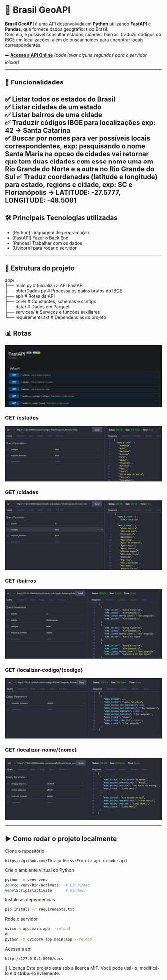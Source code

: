 # 📍 Brasil GeoAPI

**Brasil GeoAPI** é uma API desenvolvida em **Python** utilizando **FastAPI** e **Pandas**, que fornece dados geográficos do Brasil.  
Com ela, é possível consultar estados, cidades, bairros, traduzir códigos do IBGE em localizações, além de buscar nomes para encontrar locais correspondentes.

➡️ **[Acesse a API Online](https://api-geografia-brasil.onrender.com/docs)** *(pode levar alguns segundos para o servidor iniciar)*

---

## 🚀 Funcionalidades

✅ Listar todos os **estados** do Brasil  
✅ Listar **cidades** de um estado  
✅ Listar **bairros** de uma cidade  
✅ Traduzir **códigos IBGE** para localizações exp: 42 -> Santa Catarina   
✅ Buscar por **nomes** para ver possíveis locais correspondentes, exp: pesquisando o nome **Santa Maria** na opcao de cidades vai retornar que tem duas cidades com esse nome uma em Rio Grande do Norte e a outra no Rio Grande do Sul
✅ Traduz coordenadas (latitude e longitude) para estado, regions e cidade, exp: SC e Florianópolis -> LATITUDE: -27.5777, LONGITUDE: -48.5081
---

## 🛠️ Principais Tecnologias utilizadas

- [Python] Linguagem de programaçao
- [FastAPI] Fazer o Back End
- [Pandas] Trabalhar com os dados
- [Uvicorn] para rodar o servidor

---

## 📂 Estrutura do projeto
app/  
├── main.py # Inicializa a API FastAPI  
├── obterDados.py # Processa os dados brutos do IBGE  
├── api/ # Rotas da API  
├── core/ # Constantes, schemas e configs  
├── data/ # Dados em Parquet  
├── services/ # Serviços e funções auxiliares  
└── requirements.txt # Dependências do projeto  


## 📊 Rotas
![](img/docs.png)

### GET /estados
![](img/estados.png)

### GET /cidades
![](img/cidades.png)

### GET /bairros
![](img/bairros.png)

### GET /localizar-codigo/{codigo}
![](img/codigos.png)

### GET /localizar-nome/{nome}
![](img/nomes.png)

---

## ▶️ Como rodar o projeto localmente

Clone o repositório
```bash
https://github.com/Thiago-Weiss/Projeto-api-cidades.git
```
Crie o ambiente virtual do Python
```bash
python -m venv venv
source venv/bin/activate   # Linux/Mac
venv\Scripts\activate      # Windows
```
Instale as dependencias
```bash
pip install -r requirements.txt
```
Rode o servidor
```bash
uvicorn app.main:app --reload
ou
python -m uvicorn app.main:app --reload
```
Acesse a api
```bash
http://127.0.0.1:8000/docs
```



📜 Licença
Este projeto está sob a licença MIT. Você pode usá-lo, modificá-lo e distribuí-lo livremente.

